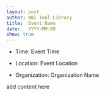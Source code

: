 ```yaml
---
layout: post
author: NWI Tool Library
title:  Event Name
date:   YYYY-MM-DD
show: true
---
```

- Time: Event Time

- Location: Event Location

- Organization: Organization Name
<!--more-->

add content here
